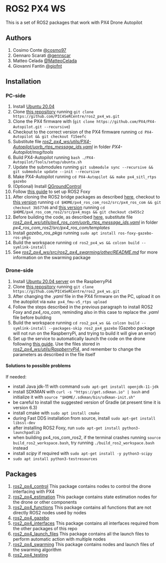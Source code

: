 # ROS2 PX4 WS
This is a set of ROS2 packages that work with PX4 Drone Autopilot

## Authors
1. Cosimo Conte [@cosmo97](https://github.com/cosmo97)
2. Gennaro Scarati [@gennscar](https://github.com/gennscar)
3. Matteo Celada [@MatteoCelada](https://github.com/MatteoCelada)
4. Giovanni Fantin [@giofnt]()

## Installation
### PC-side
1. Install [Ubuntu 20.04](https://ubuntu.com/server/docs/installation)
2. Clone [this repository](https://github.com/PIC4SeRCentre/ros2_px4_ws) running `git clone https://github.com/PIC4SeRCentre/ros2_px4_ws.git`
3. Clone the PX4 firmware with (`git clone https://github.com/PX4/PX4-Autopilot.git --recursive`)
4. Checkout to the correct version of the PX4 firmware running `cd PX4-Autopilot && git checkout f15eefc`
5. Substitute file [_ros2_px4_ws/utils/PX4-Autopilot/uorb_rtps_message_ids.yaml_](utils/PX4-Autopilot/uorb_rtps_message_ids.yaml) in folder _PX4-Autopilot/msg/tools_
6. Build PX4-Autopilot running `bash ./PX4-Autopilot/Tools/setup/ubuntu.sh`
7. Update the submodules running `git submodule sync --recursive && git submodule update --init --recursive`
8. Make PX4-Autopilot running `cd PX4-Autopilot && make px4_sitl_rtps gazebo`
9. (Optional) Install [QGroundControl](https://docs.qgroundcontrol.com/master/en/getting_started/download_and_install.html)
10. Follow [this guide](https://docs.px4.io/master/en/ros/ros2_comm.html) to set up ROS2 Foxy
11. After cloning the ROS2 bridge packages as described [here](https://docs.px4.io/master/en/ros/ros2_comm.html#build-ros-2-workspace), checkout to [this version](https://github.com/PX4/px4_ros_com/tree/3b577d6e50c1f1d31f4ffa218722093a41d166fc) running `cd $HOME/px4_ros_com_ros2/src/px4_ros_com && git checkout 3b577d6` and [this version](https://github.com/PX4/px4_msgs/commit/cb455c2914b3b49d65b449caaa268116e27edccb) running `cd $HOME/px4_ros_com_ros2/src/px4_msgs && git checkout cb455c2`
12. Before building the code, as described [here](https://docs.px4.io/master/en/ros/ros2_comm.html#build-ros-2-workspace), substitute file [_ros2_px4_ws/utils/px4_ros_com/uorb_rtps_message_ids.yaml_](utils/px4_ros_com/uorb_rtps_message_ids.yaml) in folder _px4_ros_com_ros2/src/px4_ros_com/templates_
13. Install _gazebo_ros_pkgs_ running `sudo apt install ros-foxy-gazebo-ros-pkgs`
14. Build the workspace running `cd ros2_px4_ws && colcon build --symlink-install`
15. See [_ros2_px4_ws/src/ros2_px4_swarming/other/README.md_](src/ros2_px4_swarming/other/README.md) for more information on the swarming package

### Drone-side
1. Install [Ubuntu 20.04 server](https://ubuntu.com/download/server) on the RaspberryPi4
2. Clone [this repository](https://github.com/PIC4SeRCentre/ros2_px4_ws) running `git clone https://github.com/PIC4SeRCentre/ros2_px4_ws.git`
3. After changing the _.yaml_ file in the PX4 firmware on the PC, upload it on the autopilot via `make px4_fmu-v5_rtps upload`
4. Follow the steps described in the previous paragraph to install ROS2 Foxy and _px4_ros_com_, reminding also in this case to replace the _.yaml_ file before building 
5. Build the workspace running `cd ros2_px4_ws && colcon build --symlink-install --packages-skip ros2_px4_gazebo` (Gazebo package will not run on the RaspberryPi, and trying to build it will give an error)
6. Set up the service to automatically launch the code on the drone following [this guide](https://nxp.gitbook.io/8mmnavq/navq-developer-guide/software-support/installing-ros2-foxy/autostart-micrortps-client-via-systemd-on-navq). Use the files stored in [_ros2_px4_ws/utils/RaspberryPi4_](utils/RaspberryPi4), and remember to change the parameters as described in the file itself

#### Solutions to possible problems
If needed:
- install Java jdk-11 with command `sudo apt-get install openjdk-11-jdk`
- install SDKMAN with `curl -s "https://get.sdkman.io" | bash` and initialize it with `source "$HOME/.sdkman/bin/sdkman-init.sh"`
- be careful to install the suggested version of Gradle (at present time it is version 6.3)
- install cmake with `sudo apt install cmake`
- during Fast DDS installation from source, install `sudo apt-get install libssl-dev`
- after installing ROS2 Foxy, run `sudo apt-get install python3-launchpadlib`
- when building px4_ros_com_ros2, if the terminal crashes running `source build_ros2_workspace.bash`, try running `./build_ros2_workspace.bash` instead
- install _scipy_ if required with `sudo apt-get install -y python3-scipy`
- `sudo apt install python3-testresources`

## Packages
1. [ros2_px4_control](src/ros2_px4_control) This package contains nodes to control the drone interfacing with PX4
2. [ros2_px4_estimation](src/ros2_px4_estimation) This package contains state estimation nodes for the drone or other components
3. [ros2_px4_functions](src/ros2_px4_functions) This package contains all functions that are not directly ROS2 nodes used by nodes
4. [ros2_px4_gazebo](src/ros2_px4_gazebo) 
5. [ros2_px4_interfaces](src/ros2_px4_interfaces) This package contains all interfaces required from the other packages
of this repo
6. [ros2_px4_launch_files](src/ros2_px4_launch_files) This package contains all the launch files to perform automatic action with multiple nodes
7. [ros2_px4_swarming](src/ros2_px4_swarming) This package contains nodes and launch files of the swarming algorithm
8. [ros2_px4_testing](src/ros2_px4_testing)
